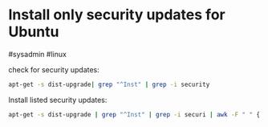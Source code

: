 # Install only security updates for Ubuntu
#sysadmin #linux 

check for security updates:

```bash
apt-get -s dist-upgrade| grep "^Inst" | grep -i security
```

Install listed security updates:

```bash
apt-get -s dist-upgrade | grep "^Inst" | grep -i securi | awk -F " " {'print $2'} | xargs apt-get install
```